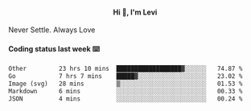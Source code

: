 <h4 style="text-align: center;">Hi 👋, I'm Levi</h4>  Never Settle. Always Love
<!---<img align="right" alt="Coding" width="300" src="https://i.pinimg.com/originals/81/17/8b/81178b47a8598f0c81c4799f2cdd4057.gif"></p> --->

#### Coding status last week ⌨️

<!--START_SECTION:waka-->

```txt
Other         23 hrs 10 mins  ██████████████████▓░░░░░░   74.87 %
Go            7 hrs 7 mins    █████▓░░░░░░░░░░░░░░░░░░░   23.02 %
Image (svg)   28 mins         ▒░░░░░░░░░░░░░░░░░░░░░░░░   01.53 %
Markdown      6 mins          ░░░░░░░░░░░░░░░░░░░░░░░░░   00.33 %
JSON          4 mins          ░░░░░░░░░░░░░░░░░░░░░░░░░   00.24 %
```

<!--END_SECTION:waka-->
